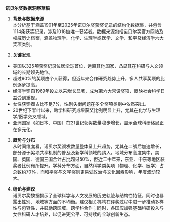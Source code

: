 **诺贝尔奖数据洞察草稿**

1. **背景与数据来源**  
本分析基于涵盖1901年至2025年诺贝尔奖获奖记录的结构化数据集，共包含1114条获奖记录，涉及1018位唯一获奖者。数据来源包括诺贝尔奖官方网站及权威历史档案，涵盖物理学、化学、生理学或医学、文学、和平及经济学六大奖项类别。

2. **关键发现**  
- 美国以325项获奖记录位居全球首位，远超其他国家，凸显其在科研与人文领域的长期领先地位。  
- 超过90%的奖项由个人获得，但近年来合作研究趋势上升，多人共享奖项的比例逐步提高。  
- 经济学奖自1969年设立以来增长显著，成为第六大常设奖项，反映社会科学日益受到重视。  
- 女性获奖者占比不足7%，性别失衡问题在多个奖项类别中依然突出。  
- 20世纪下半叶以来，跨学科研究成果获奖比例明显上升，尤其在化学与生理学/医学交叉领域。  
- 亚洲国家（如日本、中国）在21世纪获奖数量稳步增长，显示全球科研格局正在多元化。

3. **趋势与分布**  
从时间维度看，诺贝尔奖颁发数量整体呈上升趋势，尤其在二战后加速增长，部分源于奖项共享机制的普及及新学科领域的纳入。地域分布高度集中，美国、英国、德国三国合计占比超过50%，但近二十年来，东亚、中东等地区获奖者比例有所提升。学科分布方面，自然科学类奖项（物理、化学、医学）占总数约70%，而和平奖与文学奖则更易受政治与文化因素影响，年度波动较大。

4. **结论与建议**  
诺贝尔奖数据揭示了全球科学与人文发展的历史轨迹与结构性特征，同时也暴露出性别、地域等方面的不均衡。建议相关机构在评奖过程中进一步推动多样性与包容性，并鼓励跨区域、跨学科合作；同时，各国应加强基础科研投入与女性科研人才培养，以促进更公平、可持续的全球创新生态。